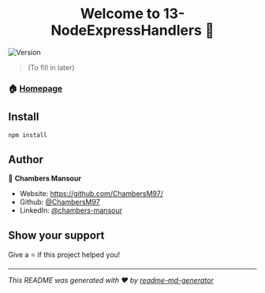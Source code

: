 <h1 align="center">Welcome to 13-NodeExpressHandlers 👋</h1>
<p>
  <img alt="Version" src="https://img.shields.io/badge/version-1.0-blue.svg?cacheSeconds=2592000" />
</p>

> (To fill in later)

### 🏠 [Homepage](https://github.com/ChambersM97/13-NodeExpressHandlers)

## Install

```sh
npm install
```

## Author

👤 **Chambers Mansour**

* Website: https://github.com/ChambersM97/
* Github: [@ChambersM97](https://github.com/ChambersM97)
* LinkedIn: [@chambers-mansour](https://linkedin.com/in/chambers-mansour)

## Show your support

Give a ⭐️ if this project helped you!

***
_This README was generated with ❤️ by [readme-md-generator](https://github.com/kefranabg/readme-md-generator)_